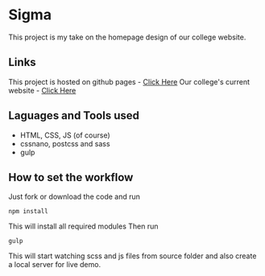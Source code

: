 # Sigma
This project is my take on the homepage design of our college website.

## Links
This project is hosted on github pages - [Click Here](https://abhi-sawant.github.io/sigma/)
Our college's current website - [Click Here](https://sigma.ac.in/)

## Laguages and Tools used
- HTML, CSS, JS (of course)
- cssnano, postcss and sass
- gulp

## How to set the workflow
Just fork or download the code and run
```
npm install
```
This will install all required modules
Then run
```
gulp
```
This will start watching scss and js files from source folder and also create a local server for live demo.

